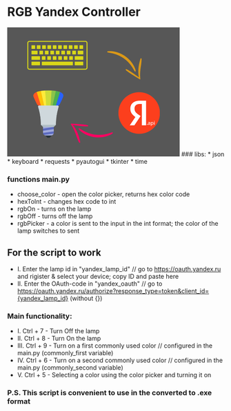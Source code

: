 # RGB Yandex Controller #
<img src="yandex-rgb.png" width="400"/>
### libs:
* json
* keyboard
* requests
* pyautogui
* tkinter
* time

### functions main.py
* choose_color - open the color picker, returns hex color code
* hexToInt - changes hex code to int
* rgbOn - turns on the lamp
* rgbOff - turns off the lamp
* rgbPicker - a color is sent to the input in the int format; the color of the lamp switches to sent

## For the script to work
* I. Enter the lamp id in "yandex_lamp_id" // go to https://oauth.yandex.ru and rigister & select your device; copy ID and paste here 
* II. Enter the OAuth-code in "yandex_oauth" // go to https://oauth.yandex.ru/authorize?response_type=token&client_id={yandex_lamp_id} (without {})

### Main functionality:
* I. Ctrl + 7 - Turn Off the lamp
* II. Ctrl + 8 - Turn On the lamp
* III. Ctrl + 9 - Turn on a first commonly used color // configured in the main.py (commonly_first variable)
* IV. Ctrl + 6 - Turn on a second commonly used color // configured in the main.py (commonly_second variable)
* V. Ctrl + 5 - Selecting a color using the color picker and turning it on

### P.S. This script is convenient to use in the converted to .exe format 
